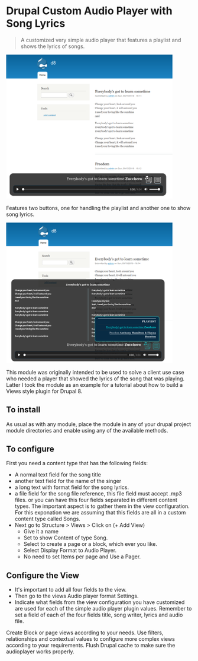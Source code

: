 # Drupal Custom Audio Player with Song Lyrics

> A customized very simple audio player that features a playlist and shows the lyrics of songs.

<img src="https://raw.githubusercontent.com/x7ian/drupal-custom-audioplayer/master/images/audioplayer_playlist_w_lyrics_.png" width="450">    
    
Features two buttons, one for handling the playlist and another one to show song lyrics.

<img src="https://raw.githubusercontent.com/x7ian/drupal-custom-audioplayer/master/images/audioplayer_playlist_w_lyrics.png" width="450"> 

This module was originally intended to be used to solve a client use case who needed a player that showed the lyrics of the song that was playing. Latter I took the module as an example for a tutorial about how to build a Views style plugin for Drupal 8.

## To install 

As usual as with any module, place the module in any of your drupal project module directories and enable using any of the available methods.
    
## To configure
    
First you need a content type that has the following fields:
 - A normal text field for the song title
 - another text field for the name of the singer
 - a long text  with format field for the song lyrics.
 - a file field for the song file reference, this file field must accept .mp3 files.
or you can have this four fields separated in different content types. The important aspect is to gather them in the view configuration. For this exponation we are assuming that this fields are all in a custom content type called Songs.
 - Next go to Structure > Views > Click on (+ Add View)
   - Give it a name
   - Set to show Content of type Song.
   - Select to create a page or a block, which ever you like.
   - Select Display Format to Audio Player.
   - No need to set Items per page and Use a Pager.
   
## Configure the View
    
   - It's important to add all four fields to the view.
   - Then go to the views Audio player format Settings. 
   - Indicate what fields from the view configuration you have customized are used for each of the simple audio player plugin values. Remember to set a field of each of the four fields title, song writer, lyrics and audio file.

Create Block or page views according to your needs. 
Use filters, relationships and contextual values to configure more complex views according to your requirements.
Flush Drupal cache to make sure the audioplayer works properly.
